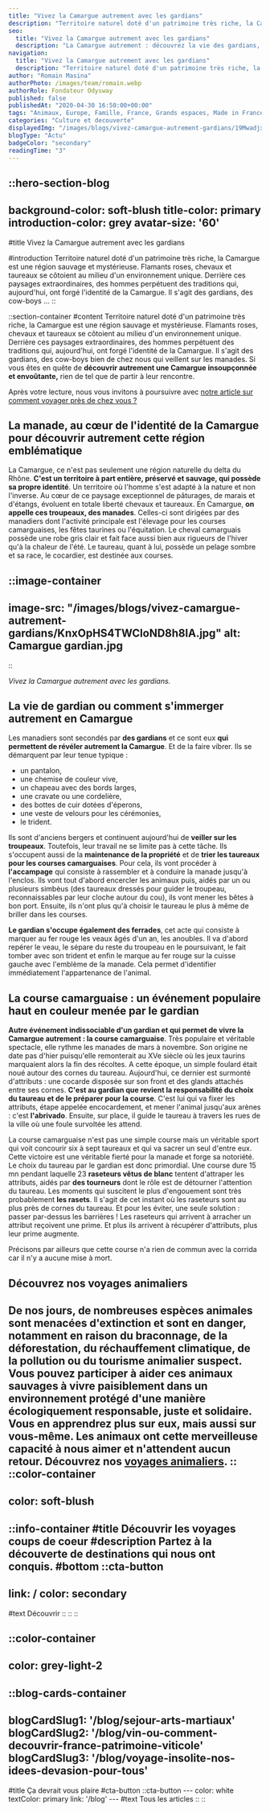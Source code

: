 ```yaml
---
title: "Vivez la Camargue autrement avec les gardians"
description: "Territoire naturel doté d'un patrimoine très riche, la Camargue est une région sauvage et mystérieuse. Flamants roses, chevaux et taureaux se côtoient au milieu d'un environnement unique. Derrière ces paysages extraordinaires, des hommes perpétuent des traditions qui, aujourd'hui, ont forgé l'identité de la Camargue. Il s'agit des gardians, des cow-boys ..."
seo:
  title: "Vivez la Camargue autrement avec les gardians"
  description: "La Camargue autrement : découvrez la vie des gardians, ces cow-boys qui perpétuent des traditions ayant forgé l'identité de la Camargue."
navigation:
  title: "Vivez la Camargue autrement avec les gardians"
  description: "Territoire naturel doté d'un patrimoine très riche, la Camargue est une région sauvage et mystérieuse. Flamants roses, chevaux et taureaux se côtoient au milieu d'un environnement unique. Derrière ces paysages extraordinaires, des hommes perpétuent des traditions qui, aujourd'hui, ont forgé l'identité de la Camargue. Il s'agit des gardians, des cow-boys ..."
author: "Romain Masina"
authorPhoto: /images/team/romain.webp
authorRole: Fondateur Odysway
published: false
publishedAt: "2020-04-30 16:50:00+00:00"
tags: "Animaux, Europe, Famille, France, Grands espaces, Made in France"
categories: "Culture et decouverte"
displayedImg: "/images/blogs/vivez-camargue-autrement-gardians/19MwadjxSuaO5EQqBll3.jpg"
blogType: "Actu"
badgeColor: "secondary"
readingTime: "3"
---
```


::hero-section-blog
---
background-color: soft-blush
title-color: primary
introduction-color: grey
avatar-size: '60'
---
#title
Vivez la Camargue autrement avec les gardians

#introduction
Territoire naturel doté d'un patrimoine très riche, la Camargue est une région sauvage et mystérieuse. Flamants roses, chevaux et taureaux se côtoient au milieu d'un environnement unique. Derrière ces paysages extraordinaires, des hommes perpétuent des traditions qui, aujourd'hui, ont forgé l'identité de la Camargue. Il s'agit des gardians, des cow-boys ...
::

::section-container
#content
Territoire naturel doté d'un patrimoine très riche, la Camargue est une région sauvage et mystérieuse. Flamants roses, chevaux et taureaux se côtoient au milieu d'un environnement unique. Derrière ces paysages extraordinaires, des hommes perpétuent des traditions qui, aujourd'hui, ont forgé l'identité de la Camargue. Il s'agit des gardians, des cow-boys bien de chez nous qui veillent sur les manades. Si vous êtes en quête de **découvrir autrement une Camargue insoupçonnée et envoûtante,** rien de tel que de partir à leur rencontre.

Après votre lecture, nous vous invitons à poursuivre avec [notre article sur comment voyager près de chez vous ?](https://odysway.com/comment-voyager-pres-de-chez-vous)

## La manade, au cœur de l'identité de la Camargue pour découvrir autrement cette région emblématique

La Camargue, ce n'est pas seulement une région naturelle du delta du Rhône. **C'est un territoire à part entière, préservé et sauvage, qui possède sa propre identité**. Un territoire où l'homme s'est adapté à la nature et non l'inverse. Au cœur de ce paysage exceptionnel de pâturages, de marais et d'étangs, évoluent en totale liberté chevaux et taureaux. En Camargue, **on appelle ces troupeaux, des manades**. Celles-ci sont dirigées par des manadiers dont l'activité principale est l'élevage pour les courses camarguaises, les fêtes taurines ou l'équitation. Le cheval camarguais possède une robe gris clair et fait face aussi bien aux rigueurs de l'hiver qu'à la chaleur de l'été. Le taureau, quant à lui, possède un pelage sombre et sa race, le cocardier, est destinée aux courses.

::image-container
---
image-src: "/images/blogs/vivez-camargue-autrement-gardians/KnxOpHS4TWCloND8h8lA.jpg"
alt: Camargue gardian.jpg
---
::

_Vivez la Camargue autrement avec les gardians._    

## La vie de gardian ou comment s'immerger autrement en Camargue

Les manadiers sont secondés par **des gardians** et ce sont eux **qui permettent de révéler autrement la Camargue**. Et de la faire vibrer. Ils se démarquent par leur tenue typique :

*   un pantalon,
*   une chemise de couleur vive,
*   un chapeau avec des bords larges,
*   une cravate ou une cordelière,
*   des bottes de cuir dotées d'éperons,
*   une veste de velours pour les cérémonies,
*   le trident.

Ils sont d'anciens bergers et continuent aujourd'hui de **veiller sur les troupeaux**. Toutefois, leur travail ne se limite pas à cette tâche. Ils s'occupent aussi de la **maintenance de la propriété** et de **trier les taureaux pour les courses camarguaises**. Pour cela, ils vont procéder à **l'accampage** qui consiste à rassembler et à conduire la manade jusqu'à l'enclos. Ils vont tout d'abord encercler les animaux puis, aidés par un ou plusieurs simbèus (des taureaux dressés pour guider le troupeau, reconnaissables par leur cloche autour du cou), ils vont mener les bêtes à bon port. Ensuite, ils n'ont plus qu'à choisir le taureau le plus à même de briller dans les courses.

**Le gardian s'occupe également des ferrades**, cet acte qui consiste à marquer au fer rouge les veaux âgés d'un an, les anoubles. Il va d'abord repérer le veau, le sépare du reste du troupeau en le poursuivant, le fait tomber avec son trident et enfin le marque au fer rouge sur la cuisse gauche avec l'emblème de la manade. Cela permet d'identifier immédiatement l'appartenance de l'animal.

## La course camarguaise : un événement populaire haut en couleur menée par le gardian

**Autre événement indissociable d'un gardian et qui permet de vivre la Camargue autrement : la course camarguaise**. Très populaire et véritable spectacle, elle rythme les manades de mars à novembre. Son origine ne date pas d'hier puisqu'elle remonterait au XVe siècle où les jeux taurins marquaient alors la fin des récoltes. A cette époque, un simple foulard était noué autour des cornes du taureau. Aujourd'hui, ce dernier est surmonté d'attributs : une cocarde disposée sur son front et des glands attachés entre ses cornes. **C'est au gardian que revient la responsabilité du choix du taureau et de le préparer pour la course**. C'est lui qui va fixer les attributs, étape appelée encocardement, et mener l'animal jusqu'aux arènes : c'est **l'abrivado**. Ensuite, sur place, il guide le taureau à travers les rues de la ville où une foule survoltée les attend.

La course camarguaise n'est pas une simple course mais un véritable sport qui voit concourir six à sept taureaux et qui va sacrer un seul d'entre eux. Cette victoire est une véritable fierté pour la manade et forge sa notoriété. Le choix du taureau par le gardian est donc primordial. Une course dure 15 mn pendant laquelle 23 **raseteurs vêtus de blanc** tentent d'attraper les attributs, aidés par **des tourneurs** dont le rôle est de détourner l'attention du taureau. Les moments qui suscitent le plus d'engouement sont très probablement **les rasets**. Il s'agit de cet instant où les raseteurs sont au plus près de cornes du taureau. Et pour les éviter, une seule solution : passer par-dessus les barrières ! Les raseteurs qui arrivent à arracher un attribut reçoivent une prime. Et plus ils arrivent à récupérer d'attributs, plus leur prime augmente.

Précisons par ailleurs que cette course n'a rien de commun avec la corrida car il n'y a aucune mise à mort.

## Découvrez nos voyages animaliers

De nos jours, de nombreuses espèces animales sont menacées d'extinction et sont en danger, notamment en raison du braconnage, de la déforestation, du réchauffement climatique, de la pollution ou du tourisme animalier suspect.  Vous pouvez participer à aider ces animaux sauvages à vivre paisiblement dans un environnement protégé d'une manière écologiquement responsable, juste et solidaire. Vous en apprendrez plus sur eux, mais aussi sur vous-même. Les animaux ont cette merveilleuse capacité à nous aimer et n'attendent aucun retour. Découvrez nos [voyages animaliers](https://odysway.com/thematiques/voyage-animalier).
::
::color-container
---
color: soft-blush
---
  ::info-container
  #title
  Découvrir les voyages coups de coeur
  #description
  Partez à la découverte de destinations qui nous ont conquis.
  #bottom
  ::cta-button
  ---
  link: /
  color: secondary
  ---
  #text
  Découvrir
  ::
  ::
::

::color-container
---
color: grey-light-2
---
  ::blog-cards-container
  ---
  blogCardSlug1: '/blog/sejour-arts-martiaux' 
  blogCardSlug2: '/blog/vin-ou-comment-decouvrir-france-patrimoine-viticole' 
  blogCardSlug3: '/blog/voyage-insolite-nos-idees-devasion-pour-tous' 
  ---
  #title
  Ça devrait vous plaire
  #cta-button
    ::cta-button
    ---
    color: white
    textColor: primary
    link: '/blog'
    ---
    #text
    Tous les  articles
    ::
  ::
